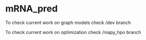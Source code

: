# mRNA_pred

To check current work on graph models check /dev branch

To check current work on optimization check /niapy_hpo branch

